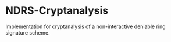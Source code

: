 # NDRS-Cryptanalysis
Implementation for cryptanalysis of a non-interactive deniable ring signature scheme.
